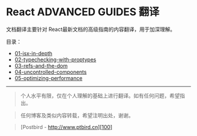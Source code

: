# React ADVANCED GUIDES 翻译

文档翻译主要针对 React最新文档的高级指南的内容翻译，用于加深理解。

目录：

- [01-jsx-in-depth][1]
- [02-typechecking-with-proptypes][2]
- [03-refs-and-the-dom][3]
- [04-uncontrolled-components][4]
- [05-optimizing-performance][5]

---- 

> 个人水平有限，仅在个人理解的基础上进行翻译。如有任何问题，希望指出。

> 任何博客及类似内容转载，希望注明出处，谢谢。

> [Postbird - http://www.ptbird.cn][100]

[100]: http://www.ptbird.cn
[1]: ./01-jsx-in-depth.md
[2]: ./02-typechecking-with-proptypes.md
[3]: ./03-refs-and-the-dom.md
[4]: ./04-uncontrolled-components.md
[5]: ./05-optimizing-performance.md
